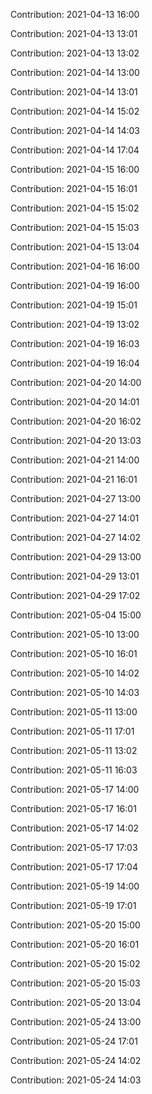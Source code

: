 Contribution: 2021-04-13 16:00

Contribution: 2021-04-13 13:01

Contribution: 2021-04-13 13:02

Contribution: 2021-04-14 13:00

Contribution: 2021-04-14 13:01

Contribution: 2021-04-14 15:02

Contribution: 2021-04-14 14:03

Contribution: 2021-04-14 17:04

Contribution: 2021-04-15 16:00

Contribution: 2021-04-15 16:01

Contribution: 2021-04-15 15:02

Contribution: 2021-04-15 15:03

Contribution: 2021-04-15 13:04

Contribution: 2021-04-16 16:00

Contribution: 2021-04-19 16:00

Contribution: 2021-04-19 15:01

Contribution: 2021-04-19 13:02

Contribution: 2021-04-19 16:03

Contribution: 2021-04-19 16:04

Contribution: 2021-04-20 14:00

Contribution: 2021-04-20 14:01

Contribution: 2021-04-20 16:02

Contribution: 2021-04-20 13:03

Contribution: 2021-04-21 14:00

Contribution: 2021-04-21 16:01

Contribution: 2021-04-27 13:00

Contribution: 2021-04-27 14:01

Contribution: 2021-04-27 14:02

Contribution: 2021-04-29 13:00

Contribution: 2021-04-29 13:01

Contribution: 2021-04-29 17:02

Contribution: 2021-05-04 15:00

Contribution: 2021-05-10 13:00

Contribution: 2021-05-10 16:01

Contribution: 2021-05-10 14:02

Contribution: 2021-05-10 14:03

Contribution: 2021-05-11 13:00

Contribution: 2021-05-11 17:01

Contribution: 2021-05-11 13:02

Contribution: 2021-05-11 16:03

Contribution: 2021-05-17 14:00

Contribution: 2021-05-17 16:01

Contribution: 2021-05-17 14:02

Contribution: 2021-05-17 17:03

Contribution: 2021-05-17 17:04

Contribution: 2021-05-19 14:00

Contribution: 2021-05-19 17:01

Contribution: 2021-05-20 15:00

Contribution: 2021-05-20 16:01

Contribution: 2021-05-20 15:02

Contribution: 2021-05-20 15:03

Contribution: 2021-05-20 13:04

Contribution: 2021-05-24 13:00

Contribution: 2021-05-24 17:01

Contribution: 2021-05-24 14:02

Contribution: 2021-05-24 14:03

